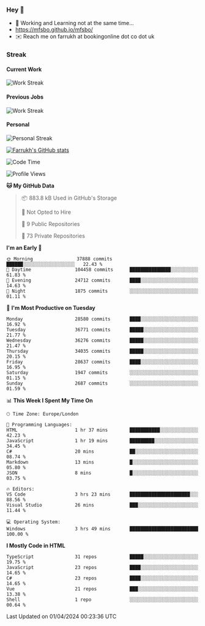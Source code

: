 ### Hey 👋

- 🏃 Working and Learning not at the same time...
- https://mfsbo.github.io/mfsbo/
- ✉️ Reach me on farrukh at bookingonline dot co dot uk

### Streak
#### Current Work
![Work Streak](https://streak-stats.demolab.com/?user=mfsbo)
#### Previous Jobs
![Work Streak](https://streak-stats.demolab.com/?user=farrukhcw)
#### Personal
![Personal Streak](https://streak-stats.demolab.com/?user=farrukhsubhani)

[![Farrukh's GitHub stats](https://github-readme-stats.vercel.app/api?username=mfsbo&hide=stars&count_private=true)](https://github.com/mfsbo/)

<!--START_SECTION:waka-->
![Code Time](http://img.shields.io/badge/Code%20Time-591%20hrs%2034%20mins-blue)

![Profile Views](http://img.shields.io/badge/Profile%20Views-30-blue)

**🐱 My GitHub Data** 

> 📦 883.8 kB Used in GitHub's Storage 
 > 
> 🚫 Not Opted to Hire
 > 
> 📜 9 Public Repositories 
 > 
> 🔑 73 Private Repositories 
 > 
**I'm an Early 🐤** 

```text
🌞 Morning                37888 commits       ██████░░░░░░░░░░░░░░░░░░░   22.43 % 
🌆 Daytime                104458 commits      ███████████████░░░░░░░░░░   61.83 % 
🌃 Evening                24712 commits       ████░░░░░░░░░░░░░░░░░░░░░   14.63 % 
🌙 Night                  1875 commits        ░░░░░░░░░░░░░░░░░░░░░░░░░   01.11 % 
```
📅 **I'm Most Productive on Tuesday** 

```text
Monday                   28580 commits       ████░░░░░░░░░░░░░░░░░░░░░   16.92 % 
Tuesday                  36771 commits       █████░░░░░░░░░░░░░░░░░░░░   21.77 % 
Wednesday                36276 commits       █████░░░░░░░░░░░░░░░░░░░░   21.47 % 
Thursday                 34035 commits       █████░░░░░░░░░░░░░░░░░░░░   20.15 % 
Friday                   28637 commits       ████░░░░░░░░░░░░░░░░░░░░░   16.95 % 
Saturday                 1947 commits        ░░░░░░░░░░░░░░░░░░░░░░░░░   01.15 % 
Sunday                   2687 commits        ░░░░░░░░░░░░░░░░░░░░░░░░░   01.59 % 
```


📊 **This Week I Spent My Time On** 

```text
🕑︎ Time Zone: Europe/London

💬 Programming Languages: 
HTML                     1 hr 37 mins        ███████████░░░░░░░░░░░░░░   42.23 % 
JavaScript               1 hr 19 mins        █████████░░░░░░░░░░░░░░░░   34.45 % 
C#                       20 mins             ██░░░░░░░░░░░░░░░░░░░░░░░   08.74 % 
Markdown                 13 mins             █░░░░░░░░░░░░░░░░░░░░░░░░   05.80 % 
JSON                     8 mins              █░░░░░░░░░░░░░░░░░░░░░░░░   03.75 % 

🔥 Editors: 
VS Code                  3 hrs 23 mins       ██████████████████████░░░   88.56 % 
Visual Studio            26 mins             ███░░░░░░░░░░░░░░░░░░░░░░   11.44 % 

💻 Operating System: 
Windows                  3 hrs 49 mins       █████████████████████████   100.00 % 
```

**I Mostly Code in HTML** 

```text
TypeScript               31 repos            █████░░░░░░░░░░░░░░░░░░░░   19.75 % 
JavaScript               23 repos            ████░░░░░░░░░░░░░░░░░░░░░   14.65 % 
C#                       23 repos            ████░░░░░░░░░░░░░░░░░░░░░   14.65 % 
Vue                      21 repos            ███░░░░░░░░░░░░░░░░░░░░░░   13.38 % 
Shell                    1 repo              ░░░░░░░░░░░░░░░░░░░░░░░░░   00.64 % 
```




 Last Updated on 01/04/2024 00:23:36 UTC
<!--END_SECTION:waka-->
<!--
**mfsbo/mfsbo** is a ✨ _special_ ✨ repository because its `README.md` (this file) appears on your GitHub profile.

Here are some ideas to get you started:

- 🔭 I’m currently working on ...
- 🌱 I’m currently learning ...
- 👯 I’m looking to collaborate on ...
- 🤔 I’m looking for help with ...
- 💬 Ask me about ...
- 📫 How to reach me: ...
- 😄 Pronouns: ...
- ⚡ Fun fact: ...
-->
